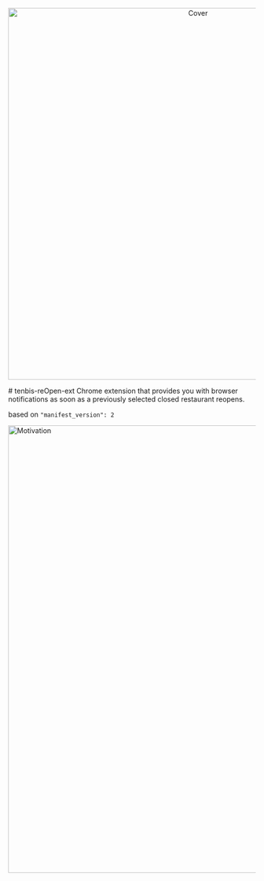 <p align="center">
  <img width="757" alt="Cover" src="https://user-images.githubusercontent.com/6795014/115500417-e912d480-a279-11eb-8857-e1f04143626e.png">
</p>
# tenbis-reOpen-ext
Chrome extension that provides you with browser notifications as soon as a previously selected closed restaurant reopens.

based on `"manifest_version": 2`

<img width="911" alt="Motivation" src="https://user-images.githubusercontent.com/6795014/115500642-5fafd200-a27a-11eb-943d-6267623f52f4.png">

